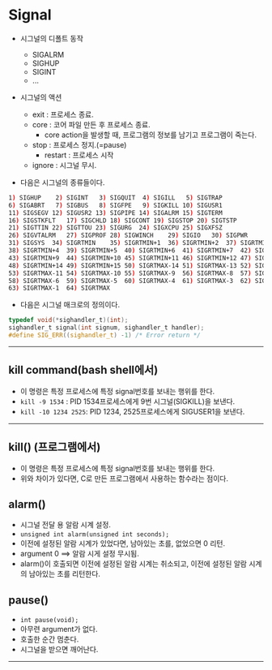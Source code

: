 # Signal
- 시그널의 디폴트 동작
  - SIGALRM
  - SIGHUP
  - SIGINT
  - ...

- 시그널의 액션
  - exit : 프로세스 종료.
  - core : 코어 파일 만든 후 프로세스 종료.
    - core action을 발생할 때, 프로그램의 정보를 남기고 프로그램이 죽는다.
  - stop : 프로세스 정지.(=pause)
    - restart : 프로세스 시작
  - ignore : 시그널 무시.

- 다음은 시그널의 종류들이다.

```bash
1) SIGHUP	 2) SIGINT	 3) SIGQUIT	 4) SIGILL	 5) SIGTRAP
6) SIGABRT	 7) SIGBUS	 8) SIGFPE	 9) SIGKILL	10) SIGUSR1
11) SIGSEGV	12) SIGUSR2	13) SIGPIPE	14) SIGALRM	15) SIGTERM
16) SIGSTKFLT	17) SIGCHLD	18) SIGCONT	19) SIGSTOP	20) SIGTSTP
21) SIGTTIN	22) SIGTTOU	23) SIGURG	24) SIGXCPU	25) SIGXFSZ
26) SIGVTALRM	27) SIGPROF	28) SIGWINCH	29) SIGIO	30) SIGPWR
31) SIGSYS	34) SIGRTMIN	35) SIGRTMIN+1	36) SIGRTMIN+2	37) SIGRTMIN+3
38) SIGRTMIN+4	39) SIGRTMIN+5	40) SIGRTMIN+6	41) SIGRTMIN+7	42) SIGRTMIN+8
43) SIGRTMIN+9	44) SIGRTMIN+10	45) SIGRTMIN+11	46) SIGRTMIN+12	47) SIGRTMIN+13
48) SIGRTMIN+14	49) SIGRTMIN+15	50) SIGRTMAX-14	51) SIGRTMAX-13	52) SIGRTMAX-12
53) SIGRTMAX-11	54) SIGRTMAX-10	55) SIGRTMAX-9	56) SIGRTMAX-8	57) SIGRTMAX-7
58) SIGRTMAX-6	59) SIGRTMAX-5	60) SIGRTMAX-4	61) SIGRTMAX-3	62) SIGRTMAX-2
63) SIGRTMAX-1	64) SIGRTMAX
```

- 다음은 시그널 매크로의 정의이다.

```c
typedef void(*sighandler_t)(int);
sighandler_t signal(int signum, sighandler_t handler);
#define SIG_ERR((sighandler_t) -1) /* Error return */
```
------------------------

## kill command(bash shell에서)
- 이 명령은 특정 프로세스에 특정 signal번호를 보내는 행위를 한다.
- `kill -9 1534` : PID 1534프로세스에게 9번 시그널(SIGKILL)을 보낸다.
- `kill -10 1234 2525`: PID 1234, 2525프로세스에게 SIGUSER1을 보낸다.

-------------------------

## kill() (프로그램에서)
- 이 명령은 특정 프로세스에 특정 signal번호를 보내는 행위를 한다.
- 위와 차이가 있다면, C로 만든 프로그램에서 사용하는 함수라는 점이다.


## alarm()
- 시그널 전달 용 알람 시계 설정.
- `unsigned int alarm(unsigned int seconds);`
- 이전에 설정된 알람 시계가 있었다면, 남아있는 초를, 없었으면 0 리턴.
- argument 0 ==> 알람 시게 설정 무시됨.
- alarm()이 호출되면 이전에 설정된 알람 시계는 취소되고, 이전에 설정된 알람 시계의 남아있는 초를 리턴한다.


## pause()
- `int pause(void);`
- 아무련 argument가 없다.
- 호출한 순간 멈춘다.
- 시그널을 받으면 깨어난다.

------------------------
